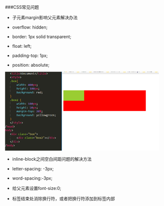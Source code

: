 ###CSS常见问题

* 子元素margin影响父元素解决办法

 * overflow: hidden;
 
 * border: 1px solid transparent;
 
 * float: left;
 
 * padding-top: 1px;
 
 * position: absolute;

  ![](/assets/margin.png)

* inline-block之间空白间距问题的解决方法
 
 * letter-spacing: -3px;
 
 * word-spacing:-3px;
 
 * 给父元素设置font-size:0;
 
 * 标签结束处消除换行符，或者把换行符添加到标签内部
 